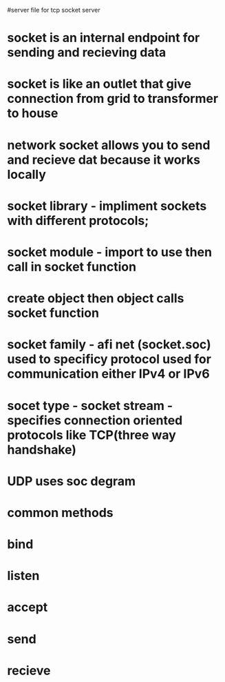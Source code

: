 #server file for tcp socket server

# socket is an internal endpoint for sending and recieving data

# socket is like an outlet that give connection from grid to transformer to house

# network socket allows you to send and recieve dat because it works locally

# socket library - impliment sockets with different protocols;

# socket module - import to use then call in socket function

# create object then object calls socket function

# socket family - afi net (socket.soc) used to specificy protocol used for communication either IPv4 or IPv6

# socet type - socket stream - specifies connection oriented protocols like TCP(three way handshake)
# UDP uses soc degram

# common methods
# bind
# listen
# accept
# send
# recieve
